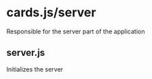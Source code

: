# cards.js/server

Responsible for the server part of the application

## server.js

Initializes the server